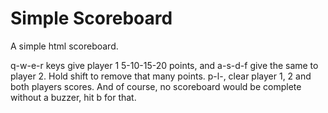 # Simple Scoreboard

A simple html scoreboard.

q-w-e-r keys give player 1 5-10-15-20 points, and a-s-d-f give the same to
player 2.  Hold shift to remove that many points.  p-l-, clear player 1, 2 and
both players scores.  And of course, no scoreboard would be complete without a
buzzer, hit b for that.
